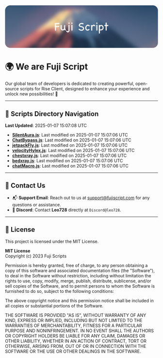 ![Banner](.github/b.webp)

# 🌍 **We are Fuji Script**

Our global team of developers is dedicated to creating powerful, open-source scripts for Rise Client, designed to enhance your experience and unlock new possibilities! 🌟

---
<!-- SCRIPTS_NAVIGATION_START -->
## 📂 **Scripts Directory Navigation**

**Last Updated**: 2025-01-07 15:07:08 UTC

- **[SilentAura.js](scripts/SilentAura.js)**: Last modified on 2025-01-07 15:07:06 UTC
- **[ChatBypass.js](scripts/ChatBypass.js)**: Last modified on 2025-01-07 15:07:06 UTC
- **[jetpackFly.js](scripts/jetpackFly.js)**: Last modified on 2025-01-07 15:07:06 UTC
- **[velocityHylex.js](scripts/velocityHylex.js)**: Last modified on 2025-01-07 15:07:06 UTC
- **[chestxray.js](scripts/chestxray.js)**: Last modified on 2025-01-07 15:07:06 UTC
- **[bedxray.js](scripts/bedxray.js)**: Last modified on 2025-01-07 15:07:06 UTC
- **[chatMacro.js](scripts/chatMacro.js)**: Last modified on 2025-01-07 15:07:06 UTC

<!-- SCRIPTS_NAVIGATION_END -->

---

## 💬 **Contact Us**  
- 📬 **Support Email**: Reach out to us at [support@fujiscript.com](mailto:support@fujiscript.com) for any questions or assistance.  
- 💬 **Discord**: Contact **Leo728** directly at `Discord@leo728`.

---

## 📜 **License**

This project is licensed under the MIT License.  

**MIT License**  
Copyright (c) 2023 Fuji Scripts  

Permission is hereby granted, free of charge, to any person obtaining a copy of this software and associated documentation files (the "Software"), to deal in the Software without restriction, including without limitation the rights to use, copy, modify, merge, publish, distribute, sublicense, and/or sell copies of the Software, and to permit persons to whom the Software is furnished to do so, subject to the following conditions:  

The above copyright notice and this permission notice shall be included in all copies or substantial portions of the Software.  

THE SOFTWARE IS PROVIDED "AS IS", WITHOUT WARRANTY OF ANY KIND, EXPRESS OR IMPLIED, INCLUDING BUT NOT LIMITED TO THE WARRANTIES OF MERCHANTABILITY, FITNESS FOR A PARTICULAR PURPOSE AND NONINFRINGEMENT. IN NO EVENT SHALL THE AUTHORS OR COPYRIGHT HOLDERS BE LIABLE FOR ANY CLAIM, DAMAGES OR OTHER LIABILITY, WHETHER IN AN ACTION OF CONTRACT, TORT OR OTHERWISE, ARISING FROM, OUT OF OR IN CONNECTION WITH THE SOFTWARE OR THE USE OR OTHER DEALINGS IN THE SOFTWARE.  

